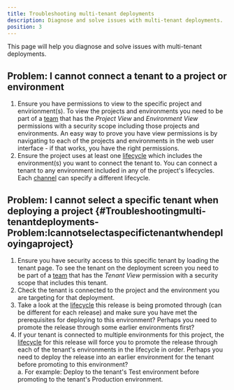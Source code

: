 ```yaml
---
title: Troubleshooting multi-tenant deployments
description: Diagnose and solve issues with multi-tenant deployments.
position: 3
---
```


This page will help you diagnose and solve issues with multi-tenant deployments.

## Problem: I cannot connect a tenant to a project or environment

1. Ensure you have permissions to view to the specific project and envirionment(s). To view the projects and environments you need to be part of a [team](/docs/administration/managing-users-and-teams/index.md) that has the *Project View* and *Environment View* permissions with a security scope including those projects and environments. An easy way to prove you have view permissions is by navigating to each of the projects and environments in the web user interface - if that works, you have the right permissions.
2. Ensure the project uses at least one [lifecycle](/docs/deploying-applications/deployment-process/projects/lifecycles/index.md) which includes the environment(s) you want to connect the tenant to. You can connect a tenant to any environment included in any of the project's lifecycles. Each [channel](docs/deploying-applications/deployment-process/projects/channels.md) can specify a different lifecycle.

## Problem: I cannot select a specific tenant when deploying a project {#Troubleshootingmulti-tenantdeployments-Problem:Icannotselectaspecifictenantwhendeployingaproject}

1. Ensure you have security access to this specific tenant by loading the tenant page. To see the tenant on the deployment screen you need to be part of a [team](/docs/administration/managing-users-and-teams/index.md) that has the *Tenant View* permission with a security scope that includes this tenant.
2. Check the tenant is connected to the project and the environment you are targeting for that deployment.
3. Take a look at the [lifecycle](/docs/deploying-applications/deployment-process/projects/lifecycles/index.md) this release is being promoted through (can be different for each release) and make sure you have met the prerequisites for deploying to this environment? Perhaps you need to promote the release through some earlier environments first?
4. If your tenant is connected to multiple environments for this project, the [lifecycle](/docs/deploying-applications/deployment-process/projects/lifecycles/index.md) for this release will force you to promote the release through each of the tenant's environments in the lifecycle in order. Perhaps you need to deploy the release into an earlier environment for the tenant before promoting to this environment?  
    a. For example: Deploy to the tenant's Test environment before promoting to the tenant's Production environment.
